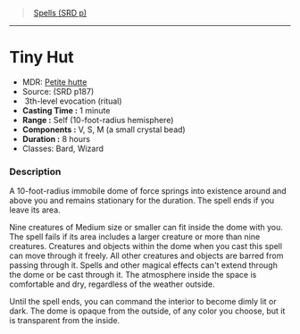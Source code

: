 ﻿---
!SpellItem
Family: SpellVO
Level: 3
Type: evocation
Ritual: ritual
CastingTime: 1 minute
Range: Self (10-foot-radius hemisphere)
Components: V, S, M (a small crystal bead)
Duration: 8 hours
Classes: Bard, Wizard
Id: spells_vo.md#tiny-hut
ParentLink: spells_vo.md#spells-srd-p
Name: Tiny Hut
ParentName: Spells (SRD p)
NameLevel: 1
AltName: '[Petite hutte](hd_spells_petite_hutte.md)'
Source: (SRD p187)
Attributes:
  Name: Tiny Hut
  Markdown: >+
    # <!--Name-->Tiny Hut<!--/Name-->


    - MDR: <!--AltName-->[Petite hutte](hd_spells_petite_hutte.md)<!--/AltName-->

    - Source: <!--Source-->(SRD p187)<!--/Source-->

    -  <!--Level-->3<!--/Level-->th-level <!--Type-->evocation<!--/Type--> (<!--Ritual-->ritual<!--/Ritual-->)

    - **Casting Time :** <!--CastingTime-->1 minute<!--/CastingTime-->

    - **Range :** <!--Range-->Self (10-foot-radius hemisphere)<!--/Range-->

    - **Components :** <!--Components-->V, S, M (a small crystal bead)<!--/Components-->

    - **Duration :** <!--Duration-->8 hours<!--/Duration-->

    - Classes: <!--Classes-->Bard, Wizard<!--/Classes-->


    ### Description


    A 10-foot-radius immobile dome of force springs into existence around and above you and remains stationary for the duration. The spell ends if you leave its area.


    Nine creatures of Medium size or smaller can fit inside the dome with you. The spell fails if its area includes a larger creature or more than nine creatures. Creatures and objects within the dome when you cast this spell can move through it freely. All other creatures and objects are barred from passing through it. Spells and other magical effects can't extend through the dome or be cast through it. The atmosphere inside the space is comfortable and dry, regardless of the weather outside.


    Until the spell ends, you can command the interior to become dimly lit or dark. The dome is opaque from the outside, of any color you choose, but it is transparent from the inside.

  AltName: '[Petite hutte](hd_spells_petite_hutte.md)'
  Source: (SRD p187)
  Level: 3
  Type: evocation
  Ritual: ritual
  CastingTime: 1 minute
  Range: Self (10-foot-radius hemisphere)
  Components: V, S, M (a small crystal bead)
  Duration: 8 hours
  Classes: Bard, Wizard
AttributesDictionary: >+
  Name: Tiny Hut

  Markdown: >+

    # <!--Name-->Tiny Hut<!--/Name-->





    - MDR: <!--AltName-->[Petite hutte](hd_spells_petite_hutte.md)<!--/AltName-->



    - Source: <!--Source-->(SRD p187)<!--/Source-->



    -  <!--Level-->3<!--/Level-->th-level <!--Type-->evocation<!--/Type--> (<!--Ritual-->ritual<!--/Ritual-->)



    - **Casting Time :** <!--CastingTime-->1 minute<!--/CastingTime-->



    - **Range :** <!--Range-->Self (10-foot-radius hemisphere)<!--/Range-->



    - **Components :** <!--Components-->V, S, M (a small crystal bead)<!--/Components-->



    - **Duration :** <!--Duration-->8 hours<!--/Duration-->



    - Classes: <!--Classes-->Bard, Wizard<!--/Classes-->





    ### Description





    A 10-foot-radius immobile dome of force springs into existence around and above you and remains stationary for the duration. The spell ends if you leave its area.





    Nine creatures of Medium size or smaller can fit inside the dome with you. The spell fails if its area includes a larger creature or more than nine creatures. Creatures and objects within the dome when you cast this spell can move through it freely. All other creatures and objects are barred from passing through it. Spells and other magical effects can't extend through the dome or be cast through it. The atmosphere inside the space is comfortable and dry, regardless of the weather outside.





    Until the spell ends, you can command the interior to become dimly lit or dark. The dome is opaque from the outside, of any color you choose, but it is transparent from the inside.



  AltName: '[Petite hutte](hd_spells_petite_hutte.md)'

  Source: (SRD p187)

  Level: 3

  Type: evocation

  Ritual: ritual

  CastingTime: 1 minute

  Range: Self (10-foot-radius hemisphere)

  Components: V, S, M (a small crystal bead)

  Duration: 8 hours

  Classes: Bard, Wizard

---
> [Spells (SRD p)](srd_spells.md)

---

# Tiny Hut

- MDR: [Petite hutte](hd_spells_petite_hutte.md)
- Source: (SRD p187)
-  3th-level evocation (ritual)
- **Casting Time :** 1 minute
- **Range :** Self (10-foot-radius hemisphere)
- **Components :** V, S, M (a small crystal bead)
- **Duration :** 8 hours
- Classes: Bard, Wizard

### Description

A 10-foot-radius immobile dome of force springs into existence around and above you and remains stationary for the duration. The spell ends if you leave its area.

Nine creatures of Medium size or smaller can fit inside the dome with you. The spell fails if its area includes a larger creature or more than nine creatures. Creatures and objects within the dome when you cast this spell can move through it freely. All other creatures and objects are barred from passing through it. Spells and other magical effects can't extend through the dome or be cast through it. The atmosphere inside the space is comfortable and dry, regardless of the weather outside.

Until the spell ends, you can command the interior to become dimly lit or dark. The dome is opaque from the outside, of any color you choose, but it is transparent from the inside.


